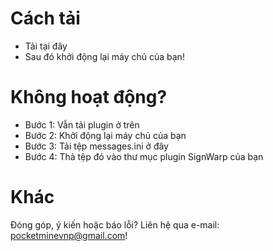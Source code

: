 # Cách tải

+ Tải tại đây
+ Sau đó khởi động lại máy chủ của bạn!

# Không hoạt động?

+ Bước 1: Vẫn tải plugin ở trên
+ Bước 2: Khởi động lại máy chủ của bạn
+ Bước 3: Tải tệp messages.ini ở đây
+ Bước 4: Thả tệp đó vào thư mục plugin SignWarp của bạn

# Khác

Đóng góp, ý kiến hoặc báo lỗi? Liên hệ qua e-mail: pocketminevnp@gmail.com!
